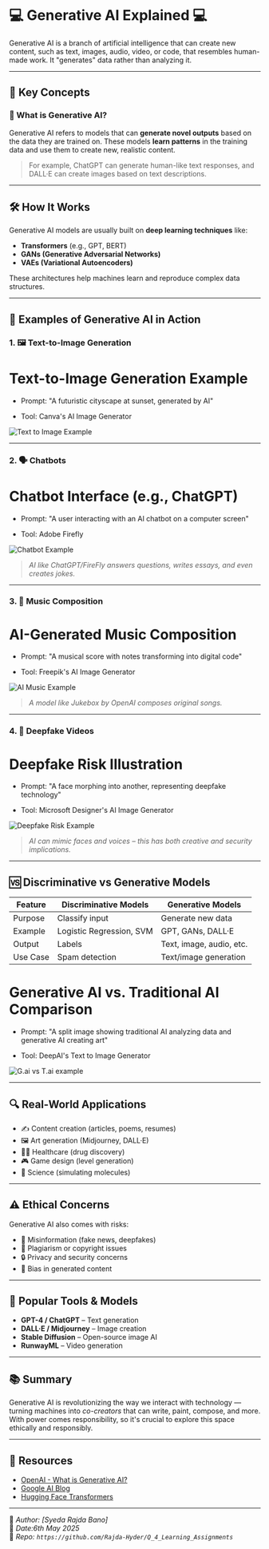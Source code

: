 # 💻 Generative AI Explained 💻

Generative AI is a branch of artificial intelligence that can create new content, such as text, images, audio, video, or code, that resembles human-made work. It "generates" data rather than analyzing it.

---

## 📌 Key Concepts

### 🤖 What is Generative AI?

Generative AI refers to models that can **generate novel outputs** based on the data they are trained on. These models **learn patterns** in the training data and use them to create new, realistic content.

> For example, ChatGPT can generate human-like text responses, and DALL·E can create images based on text descriptions.

---

## 🛠️ How It Works

Generative AI models are usually built on **deep learning techniques** like:

- **Transformers** (e.g., GPT, BERT)
- **GANs (Generative Adversarial Networks)**
- **VAEs (Variational Autoencoders)**

These architectures help machines learn and reproduce complex data structures.

---

## 📸 Examples of Generative AI in Action

### 1. 🖼 Text-to-Image Generation
# Text-to-Image Generation Example

- Prompt: "A futuristic cityscape at sunset, generated by AI"

- Tool: Canva's AI Image Generator

![Text to Image Example](https://raw.githubusercontent.com/Rajda-Hyder/Q_4_Learning_Assignments/main/images/genertate%20with%20canva.png)

---

### 2. 🗣️ Chatbots
# Chatbot Interface (e.g., ChatGPT)

- Prompt: "A user interacting with an AI chatbot on a computer screen"

- Tool: Adobe Firefly

![Chatbot Example](https://raw.githubusercontent.com/Rajda-Hyder/Q_4_Learning_Assignments/blob/main/images/firefly%20image%20chatgpt.jpg)

> *AI like ChatGPT/FireFly answers questions, writes essays, and even creates jokes.*

---

### 3. 🎵 Music Composition
# AI-Generated Music Composition

- Prompt: "A musical score with notes transforming into digital code"

- Tool: Freepik's AI Image Generator


![AI Music Example](https://raw.githubusercontent.com/Rajda-Hyder/Q_4_Learning_Assignments/blob/main/images/freepik__a-musical-score.png)

> *A model like Jukebox by OpenAI composes original songs.*

---

### 4. 👥 Deepfake Videos
# Deepfake Risk Illustration

- Prompt: "A face morphing into another, representing deepfake technology"

- Tool: Microsoft Designer's AI Image Generator

![Deepfake Risk Example](https://raw.githubusercontent.com/Rajda-Hyder/Q_4_Learning_Assignments/blob/main/images/microsoft_Designer.jpeg)

> *AI can mimic faces and voices – this has both creative and security implications.*

---

## 🆚 Discriminative vs Generative Models


| Feature           | Discriminative Models          | Generative Models                    |
|------------------|-------------------------------|-------------------------------------|
| Purpose          | Classify input                 | Generate new data                   |
| Example          | Logistic Regression, SVM       | GPT, GANs, DALL·E                   |
| Output           | Labels                         | Text, image, audio, etc.            |
| Use Case         | Spam detection                 | Text/image generation               |

# Generative AI vs. Traditional AI Comparison

- Prompt: "A split image showing traditional AI analyzing data and generative AI creating art"

- Tool: DeepAI's Text to Image Generator

![G.ai vs T.ai example](https://raw.githubusercontent.com/Rajda-Hyder/Q_4_Learning_Assignments/blob/main/images/deepai_image%20generator.jpeg)

---

## 🔍 Real-World Applications

- ✍️ Content creation (articles, poems, resumes)
- 🖼️ Art generation (Midjourney, DALL·E)
- 👩‍⚕️ Healthcare (drug discovery)
- 🎮 Game design (level generation)
- 🧪 Science (simulating molecules)

---

## ⚠️ Ethical Concerns

Generative AI also comes with risks:

- 📵 Misinformation (fake news, deepfakes)
- 🚫 Plagiarism or copyright issues
- 🔒 Privacy and security concerns
- 🎯 Bias in generated content

---

## 🧠 Popular Tools & Models

- **GPT-4 / ChatGPT** – Text generation
- **DALL·E / Midjourney** – Image creation
- **Stable Diffusion** – Open-source image AI
- **RunwayML** – Video generation

---

## 📚 Summary

Generative AI is revolutionizing the way we interact with technology — turning machines into *co-creators* that can write, paint, compose, and more. With power comes responsibility, so it's crucial to explore this space ethically and responsibly.

---

## 📁 Resources

- [OpenAI - What is Generative AI?](https://openai.com/research)
- [Google AI Blog](https://ai.googleblog.com)
- [Hugging Face Transformers](https://huggingface.co)

---

📝 *Author: [Syeda Rajda Bano]*  
📅 *Date:6th May 2025*  
🔗 *Repo: `https://github.com/Rajda-Hyder/Q_4_Learning_Assignments`*

